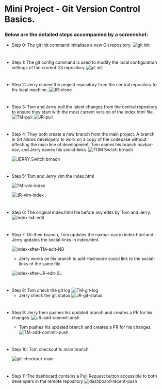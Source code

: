 # Mini Project - Git Version Control Basics.
### Below are the detailed steps accompanied by a screenshot:
- Step 0: The git init command initialises a new Git repository.
  ![git init](img/git-init.png)
#
- Step 1: The git config command is used to modify the local configuration settings of the current Git repository
   ![git init](img/git-configure.png)
#
- Step 2: Jerry cloned the project repository from the central repository to his local machine.
  ![JR-clone](img/JR-clone.png)
#
- Step 3: Tom and Jerry pull the latest changes from the central repository to ensure they start with the most current version of the index.html file.
   ![TM-pull](img/TM-pull.png)
   ![JR-pull](img/JR-pull.png)
# 
- Step 4: They both create a new branch from the main project. A branch in Git allows developers to work on a copy of the codebase without affecting the main line
          of development. Tom names his branch navbar-nav, and Jerry names his social-links.
   ![TOM Switch brnach](img/TM-Switch-brnach.png)
  
   ![JERRY Switch brnach](img/JR-Switch-brnach.png)
# 
- Step 5: Tom and Jerry vim the index.html
  
   ![TM-vim-index](img/TM-vim-index.png)
  
   ![JR-vim-index](img/JR-vim-index.png)
#
- Step 6: The original index.html file before any edits by Tom and Jerry.
   ![index-b4-edit](img/index-b4-edit.png)
#
- Step 7: On their branch, Tom updates the navbar-nav in index.html and Jerry updates the social-links in index.html.
  
   ![index-after-TM-edit-NB](img/index-after-TM-edit-NB.png)
   - Jerry works on his branch to add Hashnode social link to the social-links of the same file.
     
   ![index-after-JR-edit-SL](img/index-after-JR-edit-SL.png)
#
- Step 8: Tom check the git log
   ![TM-git-log](img/TM-git-log.png)
  - Jerry check the git status
   ![JR-git-status](img/JR-git-status.png)
#
- Step 9: Jerry then pushes his updated branch and creates a PR for his changes.
  ![JR-add-commit-push](img/JR-add-commit-push.png)

  - Tom pushes his updated branch and creates a PR for his changes.
    ![TM-add-commit-push](img/TN-add-commit-push.png)
#
- Step 10: Tom checkout to main branch

   ![git-checkout-main](img/git-checkout-main.png)
#
- Step 11:The dashboard contains a Pull Request button accessible to both developers in the remote repository
  ![dashboard-recent-push](img/dashboard-recent-push.png)
